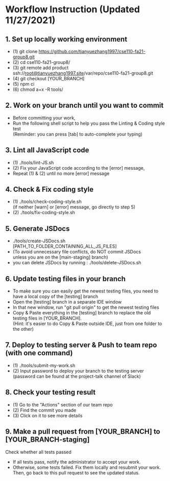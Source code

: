# Workflow Instruction (Updated 11/27/2021)
## 1. Set up locally working environment
- (1) git clone https://github.com/tianyuezhang1997/cse110-fa21-group8.git
- (2) cd cse110-fa21-group8/
- (3) git remote add product ssh://root@tianyuezhang1997.site/var/repo/cse110-fa21-group8.git
- (4) git checkout [YOUR_BRANCH]
- (5) npm ci
- (6) chmod a+x -R tools/
## 2. Work on your branch until you want to commit
- Before committing your work, 
- Run the following shell script to help you pass the Linting & Coding style test  
(Reminder: you can press [tab] to auto-complete your typing)
## 3. Lint all JavaScript code
- (1) ./tools/lint-JS.sh
- (2) Fix your JavaScript code according to the [error] message,    
- Repeat (1) & (2) until no more [error] message
## 4. Check & Fix coding style
- (1) ./tools/check-coding-style.sh  
(if neither [warn] or [error] message, go directly to step 5)
- (2) ./tools/fix-coding-style.sh
## 5. Generate JSDocs 
- ./tools/create-JSDocs.sh [PATH_TO_FOLDER_CONTAINING_ALL_JS_FILES]   
- (To avoid unnecessary file conflicts, do NOT commit JSDocs  
   unless you are on the [main-staging] branch)  
- you can delete JSDocs by running : ./tools/delete-JSDocs.sh
## 6. Update testing files in your branch
- To make sure you can easily get the newest testing files, you need to have a local copy of the [testing] branch  
- Open the [testing] branch in a separate IDE window
- In that new window, run "git pull origin" to get the newest testing files
- Copy & Paste everything in the [testing] branch to replace the old testing files in [YOUR_BRANCH].  
(Hint: it's easier to do Copy & Paste outside IDE, just from one folder to the other)
## 7. Deploy to testing server & Push to team repo (with one command)
- (1) ./tools/submit-my-work.sh
- (2) Input password to deploy your branch to the testing server  
(password can be found at the project-talk channel of Slack) 
## 8. Check your testing result
- (1) Go to the "Actions" section of our team repo
- (2) Find the commit you made
- (3) Click on it to see more details 
## 9. Make a pull request from [YOUR_BRANCH] to [YOUR_BRANCH-staging]
Check whether all tests passed
- If all tests pass, notify the administrator to accept your work.
- Otherwise, some tests failed. Fix them locally and resubmit your work.  
  Then, go back to this pull request to see the updated status.